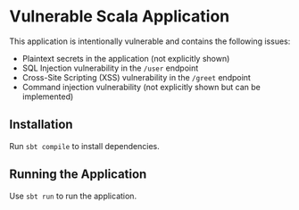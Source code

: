 # Vulnerable Scala Application

This application is intentionally vulnerable and contains the following issues:
- Plaintext secrets in the application (not explicitly shown)
- SQL Injection vulnerability in the `/user` endpoint
- Cross-Site Scripting (XSS) vulnerability in the `/greet` endpoint
- Command injection vulnerability (not explicitly shown but can be implemented)

## Installation

Run `sbt compile` to install dependencies.

## Running the Application

Use `sbt run` to run the application.
